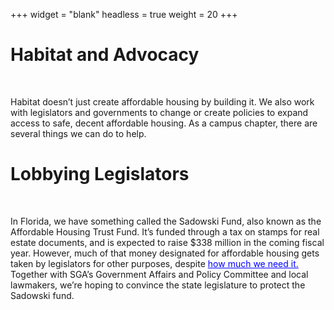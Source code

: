 +++
widget = "blank"
headless = true
weight = 20
+++
<html>
<body>
    <div class="info">
      <div>
        <h1>
          Habitat and Advocacy
        </h1>
      </div>
      <br />
      <div>
        <p>
          Habitat doesn’t just create affordable housing by building it. We also work with legislators and governments to change or create policies to expand access to safe, decent affordable housing. As a campus chapter, there are several things we can do to help.</p>
        <h1>Lobbying Legislators</h1>
        <br />
        <p>
          In Florida, we have something called the Sadowski Fund, also known as the Affordable Housing Trust Fund. It’s funded through a tax on stamps for real estate documents, and is expected to raise $338 million in the coming fiscal year. However, much of that money designated for affordable housing gets taken by legislators for other purposes, despite <a href="https://www.orlandoweekly.com/Blogs/archives/2019/03/15/orlando-is-literally-the-worst-place-in-the-country-right-now-for-affordable-housing" target="blank" style="color:#0000ff">how much we need it.</a> Together with SGA’s Government Affairs and Policy Committee and local lawmakers, we’re hoping to convince the state legislature to protect the Sadowski fund.</p>
    </div>
  </div>
</body>
</html>

